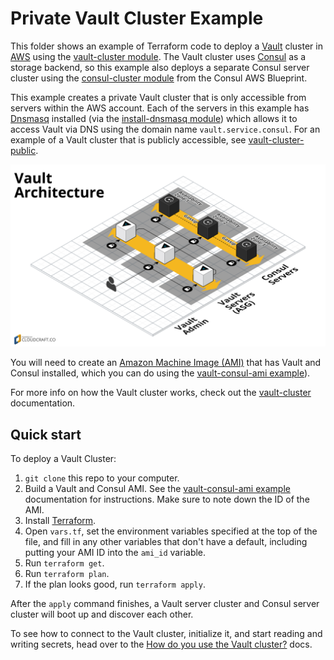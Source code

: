 # Private Vault Cluster Example 

This folder shows an example of Terraform code to deploy a [Vault](https://www.vaultproject.io/) cluster in 
[AWS](https://aws.amazon.com/) using the [vault-cluster module](/modules/vault-cluster). The Vault cluster uses 
[Consul](https://www.consul.io/) as a storage backend, so this example also deploys a separate Consul server cluster 
using the [consul-cluster module](https://github.com/gruntwork-io/consul-aws-blueprint/tree/master/modules/consul-cluster) 
from the Consul AWS Blueprint.

This example creates a private Vault cluster that is only accessible from servers within the AWS account. Each of the
servers in this example has [Dnsmasq](http://www.thekelleys.org.uk/dnsmasq/doc.html) installed (via the 
[install-dnsmasq module](https://github.com/gruntwork-io/consul-aws-blueprint/tree/master/modules/install-dnsmasq)) 
which allows it to access Vault via DNS using the domain name `vault.service.consul`. For an example of a Vault cluster
that is publicly accessible, see [vault-cluster-public](/examples/vault-cluster-public).

![Vault architecture](/_docs/architecture.png)

You will need to create an [Amazon Machine Image (AMI)](http://docs.aws.amazon.com/AWSEC2/latest/UserGuide/AMIs.html) 
that has Vault and Consul installed, which you can do using the [vault-consul-ami example](/examples/vault-consul-ami)).  

For more info on how the Vault cluster works, check out the [vault-cluster](/modules/vault-cluster) documentation.




## Quick start

To deploy a Vault Cluster:

1. `git clone` this repo to your computer.
1. Build a Vault and Consul AMI. See the [vault-consul-ami example](/examples/vault-consul-ami) documentation for 
   instructions. Make sure to note down the ID of the AMI.
1. Install [Terraform](https://www.terraform.io/).
1. Open `vars.tf`, set the environment variables specified at the top of the file, and fill in any other variables that
   don't have a default, including putting your AMI ID into the `ami_id` variable.
1. Run `terraform get`.
1. Run `terraform plan`.
1. If the plan looks good, run `terraform apply`.

After the `apply` command finishes, a Vault server cluster and Consul server cluster will boot up and discover each 
other.
 
To see how to connect to the Vault cluster, initialize it, and start reading and writing secrets, head over to the 
[How do you use the Vault cluster?](/modules/vault-cluster#how-do-you-use-the-vault-cluster) docs.
